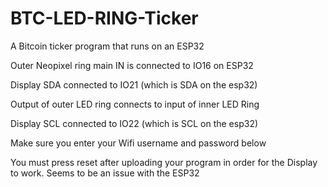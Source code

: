 # BTC-LED-RING-Ticker
A Bitcoin ticker program that runs on an ESP32

Outer Neopixel ring main IN is connected to IO16 on ESP32

Display SDA connected to IO21 (which is SDA on the esp32)

Output of outer LED ring connects to input of inner LED Ring

Display SCL connected to IO22 (which is SCL on the esp32)

Make sure you enter your Wifi username and password below

You must press reset after uploading your program in order for the Display to work. Seems to be an issue with the ESP32
